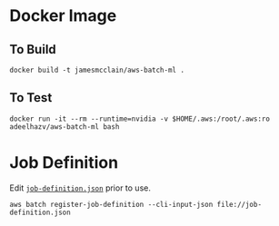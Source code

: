 # Docker Image #

## To Build ##

```
docker build -t jamesmcclain/aws-batch-ml .
```

## To Test ##

```
docker run -it --rm --runtime=nvidia -v $HOME/.aws:/root/.aws:ro adeelhazv/aws-batch-ml bash
```

# Job Definition #

Edit [`job-definition.json`](job-definition.json) prior to use.

```
aws batch register-job-definition --cli-input-json file://job-definition.json
```

